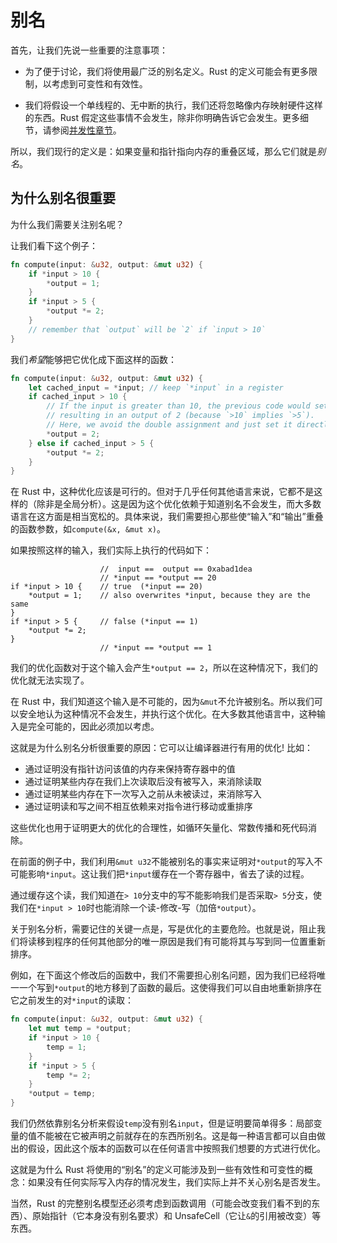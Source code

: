 # 别名

首先，让我们先说一些重要的注意事项：

* 为了便于讨论，我们将使用最广泛的别名定义。Rust 的定义可能会有更多限制，以考虑到可变性和有效性。

* 我们将假设一个单线程的、无中断的执行，我们还将忽略像内存映射硬件这样的东西。Rust 假定这些事情不会发生，除非你明确告诉它会发生。更多细节，请参阅[并发性章节](concurrency.html)。

所以，我们现行的定义是：如果变量和指针指向内存的重叠区域，那么它们就是*别名*。

## 为什么别名很重要

为什么我们需要关注别名呢？

让我们看下这个例子：

```rust
fn compute(input: &u32, output: &mut u32) {
    if *input > 10 {
        *output = 1;
    }
    if *input > 5 {
        *output *= 2;
    }
    // remember that `output` will be `2` if `input > 10`
}
```

我们*希望*能够把它优化成下面这样的函数：

```rust
fn compute(input: &u32, output: &mut u32) {
    let cached_input = *input; // keep `*input` in a register
    if cached_input > 10 {
        // If the input is greater than 10, the previous code would set the output to 1 and then double it,
        // resulting in an output of 2 (because `>10` implies `>5`).
        // Here, we avoid the double assignment and just set it directly to 2.
        *output = 2;
    } else if cached_input > 5 {
        *output *= 2;
    }
}
```

在 Rust 中，这种优化应该是可行的。但对于几乎任何其他语言来说，它都不是这样的（除非是全局分析）。这是因为这个优化依赖于知道别名不会发生，而大多数语言在这方面是相当宽松的。具体来说，我们需要担心那些使“输入”和“输出”重叠的函数参数，如`compute(&x, &mut x)`。

如果按照这样的输入，我们实际上执行的代码如下：

<!-- ignore: expanded code -->
```rust,ignore
                    //  input ==  output == 0xabad1dea
                    // *input == *output == 20
if *input > 10 {    // true  (*input == 20)
    *output = 1;    // also overwrites *input, because they are the same
}
if *input > 5 {     // false (*input == 1)
    *output *= 2;
}
                    // *input == *output == 1
```

我们的优化函数对于这个输入会产生`*output == 2`，所以在这种情况下，我们的优化就无法实现了。

在 Rust 中，我们知道这个输入是不可能的，因为`&mut`不允许被别名。所以我们可以安全地认为这种情况不会发生，并执行这个优化。在大多数其他语言中，这种输入是完全可能的，因此必须加以考虑。

这就是为什么别名分析很重要的原因：它可以让编译器进行有用的优化! 比如：

* 通过证明没有指针访问该值的内存来保持寄存器中的值
* 通过证明某些内存在我们上次读取后没有被写入，来消除读取
* 通过证明某些内存在下一次写入之前从未被读过，来消除写入
* 通过证明读和写之间不相互依赖来对指令进行移动或重排序

这些优化也用于证明更大的优化的合理性，如循环矢量化、常数传播和死代码消除。

在前面的例子中，我们利用`&mut u32`不能被别名的事实来证明对`*output`的写入不可能影响`*input`。这让我们把`*input`缓存在一个寄存器中，省去了读的过程。

通过缓存这个读，我们知道在`> 10`分支中的写不能影响我们是否采取`> 5`分支，使我们在`*input > 10`时也能消除一个读-修改-写（加倍`*output`）。

关于别名分析，需要记住的关键一点是，写是优化的主要危险。也就是说，阻止我们将读移到程序的任何其他部分的唯一原因是我们有可能将其与写到同一位置重新排序。

例如，在下面这个修改后的函数中，我们不需要担心别名问题，因为我们已经将唯一一个写到`*output`的地方移到了函数的最后。这使得我们可以自由地重新排序在它之前发生的对`*input`的读取：

```rust
fn compute(input: &u32, output: &mut u32) {
    let mut temp = *output;
    if *input > 10 {
        temp = 1;
    }
    if *input > 5 {
        temp *= 2;
    }
    *output = temp;
}
```

我们仍然依靠别名分析来假设`temp`没有别名`input`，但是证明要简单得多：局部变量的值不能被在它被声明之前就存在的东西所别名。这是每一种语言都可以自由做出的假设，因此这个版本的函数可以在任何语言中按照我们想要的方式进行优化。

这就是为什么 Rust 将使用的“别名”的定义可能涉及到一些有效性和可变性的概念：如果没有任何实际写入内存的情况发生，我们实际上并不关心别名是否发生。

当然，Rust 的完整别名模型还必须考虑到函数调用（可能会改变我们看不到的东西）、原始指针（它本身没有别名要求）和 UnsafeCell（它让`&`的引用被改变）等东西。
